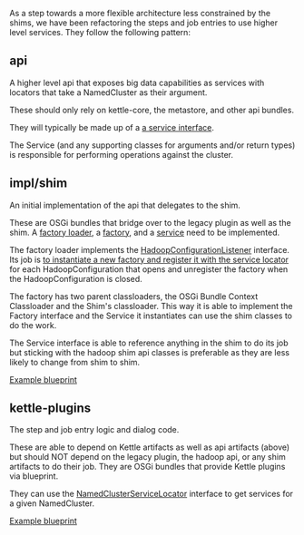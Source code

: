 As a step towards a more flexible architecture less constrained by the shims, we have been refactoring the steps and job entries to use higher level services.  They follow the following pattern:

api
---
A higher level api that exposes big data capabilities as services with locators that take a NamedCluster as their argument.

These should only rely on kettle-core, the metastore, and other api bundles.

They will typically be made up of a [a service interface](https://github.com/pentaho/big-data-plugin/blob/master/api/pig/src/main/java/org/pentaho/bigdata/api/pig/PigService.java).

The Service (and any supporting classes for arguments and/or return types) is responsible for performing operations against the cluster.

impl/shim 
---------
An initial implementation of the api that delegates to the shim.

These are OSGi bundles that bridge over to the legacy plugin as well as the shim.  A [factory loader](https://github.com/pentaho/big-data-plugin/blob/master/impl/shim/pig/src/main/java/org/pentaho/big/data/impl/shim/pig/PigServiceFactoryLoader.java), a [factory](https://github.com/pentaho/big-data-plugin/blob/master/impl/shim/pig/src/main/java/org/pentaho/big/data/impl/shim/pig/PigServiceFactoryImpl.java), and a [service](https://github.com/pentaho/big-data-plugin/blob/master/impl/shim/pig/src/main/java/org/pentaho/big/data/impl/shim/pig/PigServiceImpl.java) need to be implemented.

The factory loader implements the [HadoopConfigurationListener](https://github.com/pentaho/big-data-plugin/blob/master/legacy/src/main/java/org/pentaho/di/core/hadoop/HadoopConfigurationListener.java) interface. Its job is [to instantiate a new factory and register it with the service locator](https://github.com/pentaho/big-data-plugin/blob/master/impl/shim/pig/src/main/java/org/pentaho/big/data/impl/shim/pig/PigServiceFactoryLoader.java) for each HadoopConfiguration that opens and unregister the factory when the HadoopConfiguration is closed.

The factory has two parent classloaders, the OSGi Bundle Context Classloader and the Shim's classloader.  This way it is able to implement the Factory interface and the Service it instantiates can use the shim classes to do the work.

The Service interface is able to reference anything in the shim to do its job but sticking with the hadoop shim api classes is preferable as they are less likely to change from shim to shim.

[Example blueprint](https://github.com/pentaho/big-data-plugin/blob/master/impl/shim/pig/src/main/resources/OSGI-INF/blueprint/blueprint.xml)

kettle-plugins
--------------
The step and job entry logic and dialog code.

These are able to depend on Kettle artifacts as well as api artifacts (above) but should NOT depend on the legacy plugin, the hadoop api, or any shim artifacts to do their job. They are OSGi bundles that provide Kettle plugins via blueprint.

They can use the [NamedClusterServiceLocator](https://github.com/pentaho/big-data-plugin/blob/master/api/clusterServiceLocator/src/main/java/org/pentaho/big/data/api/cluster/service/locator/NamedClusterServiceLocator.java) interface to get services for a given NamedCluster.

[Example blueprint](https://github.com/pentaho/big-data-plugin/blob/master/kettle-plugins/pig/src/main/resources/OSGI-INF/blueprint/blueprint.xml)
